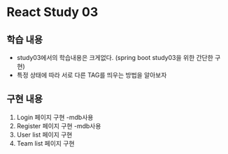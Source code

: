 # React Study 03

## 학습 내용
- study03에서의 학습내용은 크게없다. (spring boot study03을 위한 간단한 구현)
- 특정 상태에 따라 서로 다른 TAG를 띄우는 방법을 알아보자

## 구현 내용
1. Login 페이지 구현 -mdb사용
2. Register 페이지 구현 -mdb사용
3. User list 페이지 구현
4. Team list 페이지 구현
